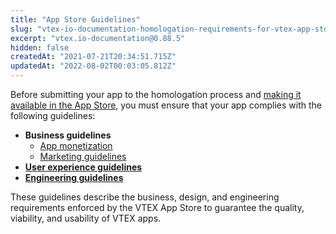 ```yaml
---
title: "App Store Guidelines"
slug: "vtex-io-documentation-homologation-requirements-for-vtex-app-store"
excerpt: "vtex.io-documentation@0.88.5"
hidden: false
createdAt: "2021-07-21T20:34:51.715Z"
updatedAt: "2022-08-02T00:03:05.812Z"
---
```

Before submitting your app to the homologation process and [making it available in the App Store](https://developers.vtex.com/vtex-developer-docs/docs/vtex-io-documentation-10-making-your-app-publicly-available#submitting-your-app-to-the-vtex-app-store), you must ensure that your app complies with the following guidelines:

- **Business guidelines**
  - [App monetization](https://developers.vtex.com/vtex-developer-docs/docs/vtex-io-documentation-business-guidelines-app-monetization)
  - [Marketing guidelines](https://developers.vtex.com/vtex-developer-docs/docs/vtex-io-documentation-business-guidelines-marketing-assets)
- [**User experience guidelines**](https://developers.vtex.com/vtex-developer-docs/docs/vtex-io-documentation-design-guidelines)
- [**Engineering guidelines**](https://developers.vtex.com/vtex-developer-docs/docs/vtex-io-documentation-engineering-guidelines)

These guidelines describe the business, design, and engineering requirements enforced by the VTEX App Store to guarantee the quality, viability, and usability of VTEX apps.
